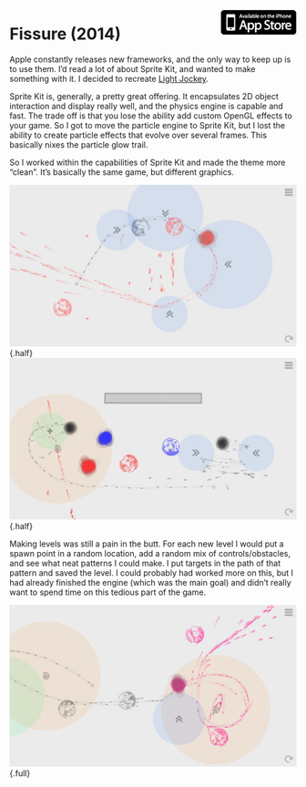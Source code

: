<a style="float: right" href="https://itunes.apple.com/us/app/fissure/id876534116"><img class="appstrbut" src="/img/misc/apple.png"></a>

# Fissure (2014)

Apple constantly releases new frameworks, and the only way to keep up is to use
them. I’d read a lot of about Sprite Kit, and wanted to make something with it.
I decided to recreate [Light Jockey](/light-jockey).

Sprite Kit is, generally, a pretty great offering. It encapsulates 2D object
interaction and display really well, and the physics engine is capable and fast.
The trade off is that you lose the ability add custom OpenGL effects to your game.
So I got to move the particle engine to Sprite Kit, but I lost the ability to
create particle effects that evolve over several frames. This basically nixes
the particle glow trail.

So I worked within the capabilities of Sprite Kit and made the theme more “clean”.
It’s basically the same game, but different graphics.

![Fissure](/img/pg/fissure/fiss2.jpeg) {.half}
![Fissure](/img/pg/fissure/fiss3.jpeg) {.half}

Making levels was still a pain in the butt. For each new level I would put a
spawn point in a random location, add a random mix of controls/obstacles, and see
what neat patterns I could make. I put targets in the path of that pattern and
saved the level. I could probably had worked more on this, but I had already
finished the engine (which was the main goal) and didn’t really want to spend
time on this tedious part of the game.

![Fissure](/img/pg/fissure/fiss1.jpeg) {.full}
